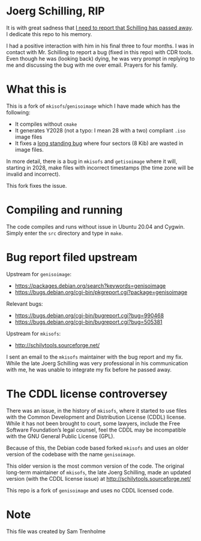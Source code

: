 # Joerg Schilling, RIP

It is with great sadness that [I need to report that Schilling has 
passed away](https://minnie.tuhs.org/pipermail/tuhs/2021-October/024523.html).
I dedicate this repo to his memory.

I had a positive interaction with him in his final three to four
months. I was in contact with Mr. Schilling to report a bug (fixed
in this repo) with CDR tools. Even though he was (looking back) dying,
he was very prompt in replying to me and discussing the bug with me over
email. Prayers for his family.

# What this is

This is a fork of `mkisofs`/`genisoimage` which I have made which has
the following:

* It compiles without `cmake`
* It generates Y2028 (not a typo: I mean 28 with a two) 
  compliant `.iso` image files
* It fixes a [long standing bug](https://bugs.debian.org/cgi-bin/bugreport.cgi?bug=505381) 
  where four sectors (8 Kib) are wasted in image files.

In more detail, there is a bug in `mkisofs` and `getisoimage` where it
will, starting in 2028, make files with incorrect timestamps (the time
zone will be invalid and incorrect).

This fork fixes the issue.

# Compiling and running

The code compiles and runs without issue in Ubuntu 20.04 and Cygwin.  
Simply enter the `src` directory and type in `make`.

# Bug report filed upstream

Upstream for `genisoimage`:

* https://packages.debian.org/search?keywords=genisoimage
* https://bugs.debian.org/cgi-bin/pkgreport.cgi?package=genisoimage

Relevant bugs:

* https://bugs.debian.org/cgi-bin/bugreport.cgi?bug=990468
* https://bugs.debian.org/cgi-bin/bugreport.cgi?bug=505381

Upstream for `mkisofs`:

* http://schilytools.sourceforge.net/

I sent an email to the `mkisofs` maintainer with the bug report and
my fix.  While the late Joerg Schilling was very professional in his
communication with me, he was unable to integrate my fix before he
passed away.

# The CDDL license controversey

There was an issue, in the history of `mkisofs`, where it started to use
files with the Common Development and Distribution License (CDDL) license.
While it has not been brought to court, some lawyers, include the
Free Software Foundation’s legal counsel, feel the CDDL may be incompatible
with the GNU General Public License (GPL).

Because of this, the Debian code based forked `mkisofs` and uses an
older version of the codebase with the name `genisoimage`.  

This older version is the most common version of the code.  The original
long-term maintainer of `mkisofs`, the late Joerg Schilling, made an updated 
version (with the CDDL license issue) at http://schilytools.sourceforge.net/

This repo is a fork of `genisoimage` and uses no CDDL licensed code.

# Note

This file was created by Sam Trenholme
